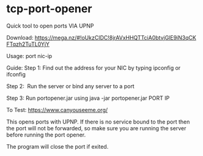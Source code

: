 # tcp-port-opener
Quick tool to open ports VIA UPNP

Download: https://mega.nz/#!oUkzCIDC!8jrAVxHHQTTciA0btvjGlE9iN3qCKFTqzh2TuTL0YjY


Usage: port nic-ip



Guide:
Step 1: Find out the address for your NIC by typing ipconfig or ifconfig


Step 2: 
Run the server or bind any server to a port


Step 3: 
Run portopener.jar using java -jar portopener.jar PORT IP

To Test:
https://www.canyouseeme.org/

This opens ports with UPNP. If there is no service bound to the port then the port will not be forwarded, so make sure you are running the server before running the port opener.

The program will close the port if exited.
